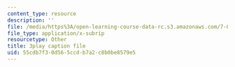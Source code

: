 ```yaml
---
content_type: resource
description: ''
file: /media/https%3A/open-learning-course-data-rc.s3.amazonaws.com/7-012-introduction-to-biology-fall-2004/55cdb7f30d565ccdb7a2c8b0be8579e5_ztgHcRV1zI0.vtt
file_type: application/x-subrip
resourcetype: Other
title: 3play caption file
uid: 55cdb7f3-0d56-5ccd-b7a2-c8b0be8579e5
---
```

